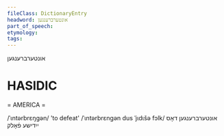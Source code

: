 ```yaml
---
fileClass: DictionaryEntry
headword: אונטערברענגען
part_of_speech: 
etymology: 
tags: 
---
```

אונטערברענגען

HASIDIC
=======
= AMERICA = 

/ˈɩntərbrɛŋgən/ 'to defeat'
/ˈɩntərbrɛngən dus ˈjɩdɩšə fɔlk/ אונטערברענגען דאָס ייִדישע פֿאָלק